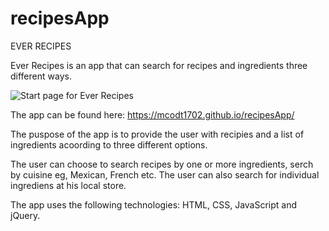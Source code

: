 # recipesApp


EVER RECIPES


Ever Recipes is an app that can search for recipes and ingredients three different ways.   


![Start page for Ever Recipes](https://github.com/mcodt1702/recipesApp/blob/master/images/everRecipesStartPage.png)


The app can be found here:  https://mcodt1702.github.io/recipesApp/

The puspose of the app is to provide the user with recipies and a list of ingredients acoording to three different options.  

The user can choose to search recipes by one or more ingredients, serch by cuisine eg, Mexican, French etc. The user can  also search for individual ingrediens at his local store. 

The app uses the following technologies:  HTML, CSS, JavaScript and jQuery.

